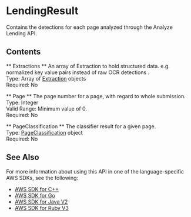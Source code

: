 # LendingResult<a name="API_LendingResult"></a>

Contains the detections for each page analyzed through the Analyze Lending API\.

## Contents<a name="API_LendingResult_Contents"></a>

 ** Extractions **   <a name="Textract-Type-LendingResult-Extractions"></a>
An array of Extraction to hold structured data\. e\.g\. normalized key value pairs instead of raw OCR detections \.  
Type: Array of [Extraction](API_Extraction.md) objects  
Required: No

 ** Page **   <a name="Textract-Type-LendingResult-Page"></a>
The page number for a page, with regard to whole submission\.  
Type: Integer  
Valid Range: Minimum value of 0\.  
Required: No

 ** PageClassification **   <a name="Textract-Type-LendingResult-PageClassification"></a>
The classifier result for a given page\.  
Type: [PageClassification](API_PageClassification.md) object  
Required: No

## See Also<a name="API_LendingResult_SeeAlso"></a>

For more information about using this API in one of the language\-specific AWS SDKs, see the following:
+  [AWS SDK for C\+\+](https://docs.aws.amazon.com/goto/SdkForCpp/textract-2018-06-27/LendingResult) 
+  [AWS SDK for Go](https://docs.aws.amazon.com/goto/SdkForGoV1/textract-2018-06-27/LendingResult) 
+  [AWS SDK for Java V2](https://docs.aws.amazon.com/goto/SdkForJavaV2/textract-2018-06-27/LendingResult) 
+  [AWS SDK for Ruby V3](https://docs.aws.amazon.com/goto/SdkForRubyV3/textract-2018-06-27/LendingResult) 
